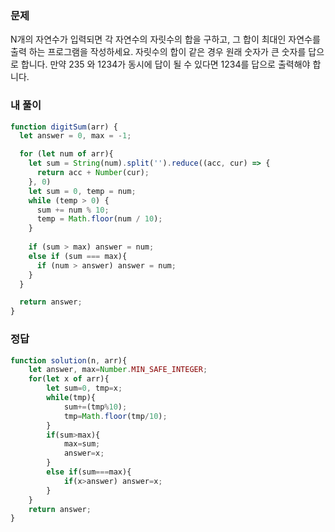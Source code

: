 ### 문제
N개의 자연수가 입력되면 각 자연수의 자릿수의 합을 구하고, 그 합이 최대인 자연수를 출력 하는 프로그램을 작성하세요. 자릿수의 합이 같은 경우 원래 숫자가 큰 숫자를 답으로 합니다. 만약 235 와 1234가 동시에 답이 될 수 있다면 1234를 답으로 출력해야 합니다.

### 내 풀이
```js
function digitSum(arr) {
  let answer = 0, max = -1;

  for (let num of arr){
    let sum = String(num).split('').reduce((acc, cur) => {
      return acc + Number(cur);
    }, 0)
    let sum = 0, temp = num;
    while (temp > 0) {
      sum += num % 10;
      temp = Math.floor(num / 10);
    }
    
    if (sum > max) answer = num;
    else if (sum === max){
      if (num > answer) answer = num;
    }
  }

  return answer;
}
```

### 정답
```js
function solution(n, arr){
    let answer, max=Number.MIN_SAFE_INTEGER;
    for(let x of arr){
        let sum=0, tmp=x;
        while(tmp){
            sum+=(tmp%10);
            tmp=Math.floor(tmp/10);
        }
        if(sum>max){
            max=sum;
            answer=x;
        }
        else if(sum===max){
            if(x>answer) answer=x;
        }
    }
    return answer;
}
```
